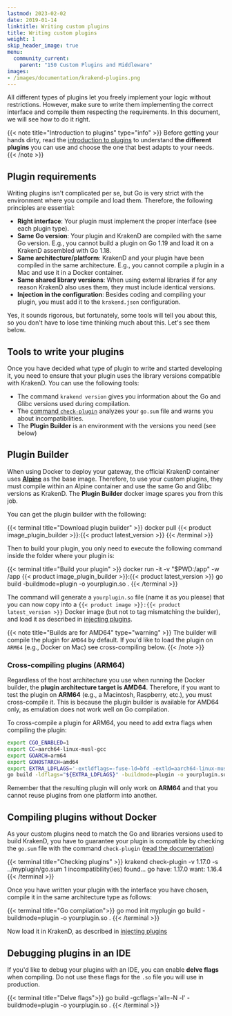 ```yaml
---
lastmod: 2023-02-02
date: 2019-01-14
linktitle: Writing custom plugins
title: Writing custom plugins
weight: 1
skip_header_image: true
menu:
  community_current:
    parent: "150 Custom Plugins and Middleware"
images:
- /images/documentation/krakend-plugins.png
---
```

All different types of plugins let you freely implement your logic without restrictions. However, make sure to write them implementing the correct interface and compile them respecting the requirements. In this document, we will see how to do it right.

{{< note title="Introduction to plugins" type="info" >}}
Before getting your hands dirty, read the [introduction to plugins](/docs/extending/) to understand **the different plugins** you can use and choose the one that best adapts to your needs.
{{< /note >}}


## Plugin requirements
Writing plugins isn't complicated per se, but Go is very strict with the environment where you compile and load them. Therefore, the following principles are essential:

- **Right interface**: Your plugin must implement the proper interface (see each plugin type).
- **Same Go version**: Your plugin and KrakenD are compiled with the same Go version. E.g., you cannot build a plugin on Go 1.19 and load it on a KrakenD assembled with Go 1.18.
- **Same architecture/platform**: KrakenD and your plugin have been compiled in the same architecture. E.g., you cannot compile a plugin in a Mac and use it in a Docker container.
- **Same shared library versions**: When using external libraries if for any reason KrakenD also uses them, they must include identical versions.
- **Injection in the configuration**: Besides coding and compiling your plugin, you must add it to the `krakend.json` configuration.

Yes, it sounds rigorous, but fortunately, some tools will tell you about this, so you don't have to lose time thinking much about this. Let's see them below.

## Tools to write your plugins
Once you have decided what type of plugin to write and started developing it, you need to ensure that your plugin uses the library versions compatible with KrakenD. You can use the following tools:

- The command `krakend version` gives you information about the Go and Glibc versions used during compilation.
- The [command `check-plugin`](/docs/extending/check-plugin/) analyzes your `go.sum` file and warns you about incompatibilities.
- The **Plugin Builder** is an environment with the versions you need (see below)

## Plugin Builder
When using Docker to deploy your gateway, the official KrakenD container uses **[Alpine](https://hub.docker.com/_/alpine)** as the base image. Therefore, to use your custom plugins, they must compile within an Alpine container and use the same Go and Glibc versions as KrakenD. The **Plugin Builder** docker image spares you from this job.

You can get the plugin builder with the following:

{{< terminal title="Download plugin builder" >}}
docker pull {{< product image_plugin_builder >}}:{{< product latest_version >}}
{{< /terminal >}}

Then to build your plugin, you only need to execute the following command inside the folder where your plugin is:

{{< terminal title="Build your plugin" >}}
docker run -it -v "$PWD:/app" -w /app {{< product image_plugin_builder >}}:{{< product latest_version >}} go build -buildmode=plugin -o yourplugin.so .
{{< /terminal >}}

The command will generate a `yourplugin.so` file (name it as you please) that you can now copy into a `{{< product image >}}:{{< product latest_version >}}` Docker image (but not to tag mismatching the builder), and load it as described in [injecting plugins](/docs/extending/injecting-plugins/).

{{< note title="Builds are for AMD64" type="warning" >}}
The builder will compile the plugin for `AMD64` by default. If you'd like to load the plugin on `ARM64` (e.g., Docker on Mac) see cross-compiling below.
{{< /note >}}


### Cross-compiling plugins (ARM64)
Regardless of the host architecture you use when running the Docker builder, the **plugin architecture target is AMD64**. Therefore, if you want to test the plugin on **ARM64** (e.g., a Macintosh, Raspberry, etc.), you must cross-compile it. This is because the plugin builder is available for AMD64 only, as emulation does not work well on Go compilation.

To cross-compile a plugin for ARM64, you need to add extra flags when compiling the plugin:

```bash
export CGO_ENABLED=1
export CC=aarch64-linux-musl-gcc
export GOARCH=arm64
export GOHOSTARCH=amd64
export EXTRA_LDFLAGS='-extldflags=-fuse-ld=bfd -extld=aarch64-linux-musl-gcc'
go build -ldflags="${EXTRA_LDFLAGS}" -buildmode=plugin -o yourplugin.so .
```
Remember that the resulting plugin will only work on **ARM64** and that you cannot reuse plugins from one platform into another.

## Compiling plugins without Docker
As your custom plugins need to match the Go and libraries versions used to build KrakenD, you have to guarantee your plugin is compatible by checking the `go.sum` file with the command `check-plugin` ([read the documentation](/docs/extending/check-plugin/))

{{< terminal title="Checking plugins" >}}
krakend check-plugin -v 1.17.0 -s ../myplugin/go.sum
1 incompatibility(ies) found...
go
  have: 1.17.0
  want: 1.16.4
{{< /terminal >}}

Once you have written your plugin with the interface you have chosen, compile it in the same architecture type as follows:

{{< terminal title="Go compilation">}}
go mod init myplugin
go build -buildmode=plugin -o yourplugin.so .
{{< /terminal >}}

Now load it in KrakenD, as described in [injecting plugins](/docs/extending/injecting-plugins/)

## Debugging plugins in an IDE
If you'd like to debug your plugins with an IDE, you can enable **delve flags** when compiling. Do not use these flags for the `.so` file you will use in production.

{{< terminal title="Delve flags">}}
go build -gcflags='all=-N -l' -buildmode=plugin -o yourplugin.so .
{{< /terminal >}}
